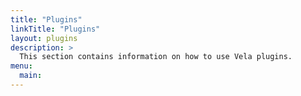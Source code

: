 ```yaml
---
title: "Plugins"
linkTitle: "Plugins"
layout: plugins
description: >
  This section contains information on how to use Vela plugins.
menu:
  main:
---
```

